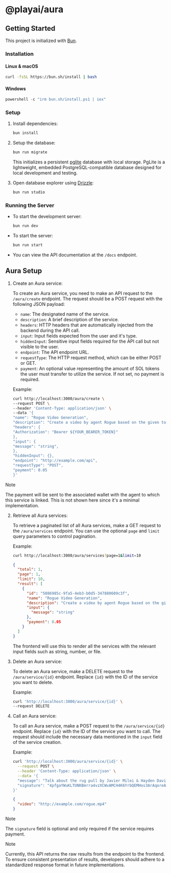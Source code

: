 # @playai/aura

## Getting Started

This project is initialized with [Bun](https://bun.sh/).

### Installation

#### Linux & macOS

```sh
curl -fsSL https://bun.sh/install | bash
```

#### Windows

```powershell
powershell -c "irm bun.sh/install.ps1 | iex"
```

### Setup

1. Install dependencies:
    ```sh
    bun install
    ```

2. Setup the database:
    ```sh
    bun run migrate
    ```
   This initializes a persistent [pglite](https://pglite.dev/) database with local storage. PgLite is a lightweight,
   embedded PostgreSQL-compatible database designed for local development and testing.

3. Open database explorer using [Drizzle](https://orm.drizzle.team/):
    ```sh
    bun run studio
    ```

### Running the Server

- To start the development server:
    ```sh
    bun run dev
    ```

- To start the server:
    ```sh
    bun run start
    ```
- You can view the API documentation at the `/docs` endpoint.

## Aura Setup

1. Create an Aura service:

   To create an Aura service, you need to make an API request to the `/aura/create` endpoint. The request should be a
   POST request with the following JSON payload:

    - `name`: The designated name of the service.
    - `description`: A brief description of the service.
    - `headers`: HTTP headers that are automatically injected from the backend during the API call.
    - `input`: Input fields expected from the user and it's type.
    - `hiddenInput`: Sensitive input fields required for the API call but not visible to the user.
    - `endpoint`: The API endpoint URL.
    - `requestType`: The HTTP request method, which can be either POST or GET.
    - `payment`: An optional value representing the amount of SOL tokens the user must transfer to utilize the service.
      If not set, no payment is required.

   Example:

   ```sh
   curl http://localhost:3000/aura/create \
   --request POST \
   --header 'Content-Type: application/json' \
   --data '{
   "name": "Rogue Video Generation",
   "description": "Create a video by agent Rogue based on the given topic",
   "headers": {
   "Authorization": "Bearer ${YOUR_BEARER_TOKEN}"
   },
   "input": {
   "message": "string",
   },
   "hiddenInput": {},
   "endpoint": "http://example.com/api",
   "requestType": "POST",
   "payment": 0.05
   }'
      ```

> [!NOTE]
> The payment will be sent to the associated wallet with the agent to which this service is linked. This is not shown
> here since it's a minimal implementation.

2. Retrieve all Aura services:

   To retrieve a paginated list of all Aura services, make a GET request to the `/aura/services` endpoint. You can use
   the optional `page` and `limit` query parameters to control pagination.

   Example:
   ```sh
   curl http://localhost:3000/aura/services?page=1&limit=10
   ```

   ```json
   {
     "total": 1,
     "page": 1,
     "limit": 10,
     "result": [
       {
         "id": "5086985c-9fa5-4eb3-b0d5-347880609c3f",
         "name": "Rogue Video Generation",
         "description": "Create a video by agent Rogue based on the given topic",
         "input": {
           "message": "string"
         },
         "payment": 0.05
       }
     ]
   }
   ```
   The frontend will use this to render all the services with the relevant input fields such as string, number, or file.

3. Delete an Aura service:

   To delete an Aura service, make a DELETE request to the `/aura/service/{id}` endpoint. Replace `{id}` with the ID of
   the service you want to delete.

   Example:
   ```sh
   curl 'http://localhost:3000/aura/service/{id}' \
   --request DELETE
   ```

4. Call an Aura service:

   To call an Aura service, make a POST request to the `/aura/service/{id}` endpoint. Replace `{id}` with the ID of the
   service you want to call. The request should include the necessary data mentioned in the `input` field of the service
   creation.

   Example:

   ```sh
   curl 'http://localhost:3000/aura/service/{id}' \
     --request POST \
     --header 'Content-Type: application/json' \
     --data '{
     "message": "Talk about the rug pull by Javier Milei & Hayden Davis",
     "signature": "4pfgaYWuKLTUNKBmrra4vzXCWvAMCH4K6YrbQEMHos3ArAqoreARgqGWVBzxr5VL65ZiPxeVk7t65fp3n2ZGRi8z"
   }'
   ```

   ```json
   {
     "video": "http://example.com/rogue.mp4"
   }
   ```

> [!NOTE]
> The `signature` field is optional and only required if the service requires payment.

> [!NOTE]
> Currently, this API returns the raw results from the endpoint to the frontend. To ensure consistent presentation of
> results, developers should adhere to a standardized response format in future implementations.
